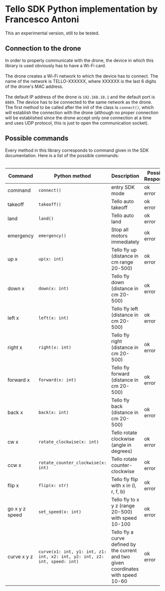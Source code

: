 # Tello SDK Python implementation by Francesco Antoni

This an experimental version, still to be tested.

## Connection to the drone

In order to properly communicate with the drone, the device in which this library is used obviously has to have a Wi-Fi
card. <br><br> The drone creates a Wi-Fi network to which the device has to connect. The name of the network is
TELLO-XXXXXX, where XXXXXX is the last 6 digits of the drone's MAC address.<br><br> The default IP address of the drone
is
`192.168.10.1` and the default port is `8889`. The device has to be connected to the same network as the drone.
The first method to be called after the init of the class is `connect()`, which will establish the connection
with the drone (although no proper connection will be established since the drone accept only one connection at a
time and uses UDP protocol, this is just to open the communication socket).

## Possible commands

Every method in this library corresponds to command given in the SDK documentation.
Here is a list of the possible commands: <br><br>

| Command        | Python method                                                             | Description                                                                         | Possible Responses |
|----------------|---------------------------------------------------------------------------|-------------------------------------------------------------------------------------|--------------------|
| command        | `connect()`                                                               | entry SDK mode                                                                      | ok <br> error      |
| takeoff        | `takeoff()`                                                               | Tello auto takeoff                                                                  | ok <br> error      |
| land           | `land()`                                                                  | Tello auto land                                                                     | ok <br> error      |
| emergency      | `emergency()`                                                             | Stop all motors immediately                                                         | ok <br> error      |
| up x           | `up(x: int)`                                                              | Tello fly up (distance in cm range 20-500)                                          | ok <br> error      |
| down x         | `down(x: int)`                                                            | Tello fly down (distance in cm 20-500)                                              | ok <br> error      |
| left x         | `left(x: int)`                                                            | Tello fly left (distance in cm 20-500)                                              | ok <br> error      |
| right x        | `right(x: int)`                                                           | Tello fly right (distance in cm 20-500)                                             | ok <br> error      |
| forward x      | `forward(x: int)`                                                         | Tello fly forward (distance in cm 20-500)                                           | ok <br> error      |
| back x         | `back(x: int)`                                                            | Tello fly back (distance in cm 20-500)                                              | ok <br> error      |
| cw x           | `rotate_clockwise(x: int)`                                                | Tello rotate clockwise (angle in degrees)                                           | ok <br> error      |
| ccw x          | `rotate_counter_clockwise(x: int)`                                        | Tello rotate counter-clockwise                                                      | ok <br> error      |
| flip x         | `flip(x: str)`                                                            | Tello fly flip with x in (l, r, f, b)                                               | ok <br> error      |
| go x y z speed | `set_speed(x: int)`                                                       | Tello fly to x y z (range 20-500) with speed 10-100                                 | ok <br> error      |
| curve x y z    | `curve(x1: int, y1: int, z1: int, x2: int, y2: int, z2: int, speed: int)` | Tello fly a curve defined by the current and two given coordinates with speed 10-60 | ok <br> error      |